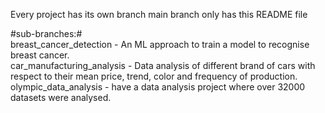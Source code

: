 Every project has its own branch
main branch only has this README file

#sub-branches:# <br/>
breast_cancer_detection - An ML approach to train a model to recognise breast cancer. <br/>
car_manufacturing_analysis - Data analysis of different brand of cars with respect to their mean price, trend, color and frequency of production.<br/>
olympic_data_analysis - have a data analysis project where over 32000 datasets were analysed.
